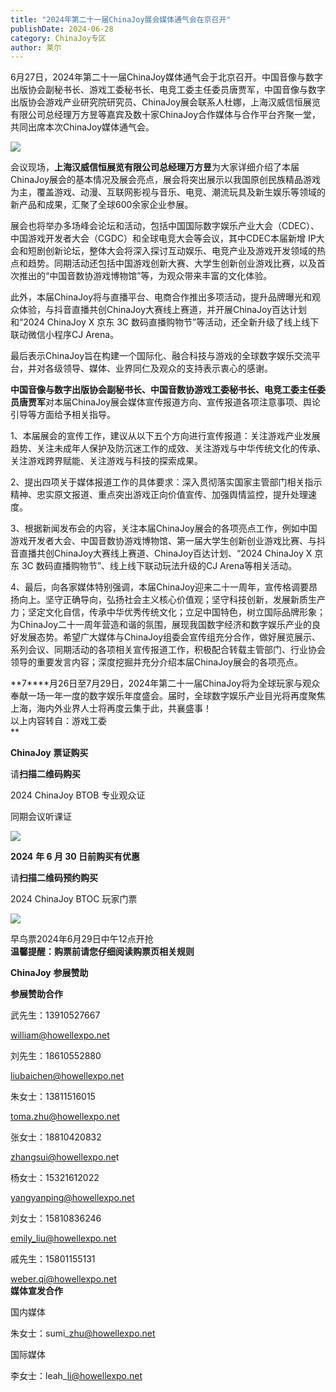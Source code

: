 ```yaml
---
title: "2024年第二十一届ChinaJoy展会媒体通气会在京召开"
publishDate: 2024-06-28
category: ChinaJoy专区
author: 莱尔
---
```


6月27日，2024年第二十一届ChinaJoy媒体通气会于北京召开。中国音像与数字出版协会副秘书长、游戏工委秘书长、电竞工委主任委员唐贾军，中国音像与数字出版协会游戏产业研究院研究员、ChinaJoy展会联系人杜娜，上海汉威信恒展览有限公司总经理万方昱等嘉宾及数十家ChinaJoy合作媒体与合作平台齐聚一堂，共同出席本次ChinaJoy媒体通气会。

![](https://ec-net-1251389766.cos.ap-shanghai.myqcloud.com/wp-content/uploads/2024/06/20240628155937908-1024x768.png)

会议现场，**上海汉威信恒展览有限公司总经理万方昱**为大家详细介绍了本届ChinaJoy展会的基本情况及展会亮点，展会将突出展示以我国原创民族精品游戏为主，覆盖游戏、动漫、互联网影视与音乐、电竞、潮流玩具及新生娱乐等领域的新产品和成果，汇聚了全球600余家企业参展。

展会也将举办多场峰会论坛和活动，包括中国国际数字娱乐产业大会（CDEC）、中国游戏开发者大会（CGDC）和全球电竞大会等会议，其中CDEC本届新增 IP大会和短剧创新论坛，整体大会将深入探讨互动娱乐、电竞产业及游戏开发领域的热点和趋势。同期活动还包括中国游戏创新大赛、大学生创新创业游戏比赛，以及首次推出的“中国音数协游戏博物馆”等，为观众带来丰富的文化体验。

此外，本届ChinaJoy将与直播平台、电商合作推出多项活动，提升品牌曝光和观众体验，与抖音直播共创ChinaJoy大赛线上赛道，并开展ChinaJoy百达计划和“2024 ChinaJoy X 京东 3C 数码直播购物节”等活动，还全新升级了线上线下联动微信小程序CJ Arena。

最后表示ChinaJoy旨在构建一个国际化、融合科技与游戏的全球数字娱乐交流平台，并对各级领导、媒体、业界同仁及观众的支持表示衷心的感谢。

**中国音像与数字出版协会副秘书长、中国音数协游戏工委秘书长、电竞工委主任委员唐贾军**对本届ChinaJoy展会媒体宣传报道方向、宣传报道各项注意事项、舆论引导等方面给予相关指导。

1、本届展会的宣传工作，建议从以下五个方向进行宣传报道：关注游戏产业发展趋势、关注未成年人保护及防沉迷工作的成效、关注游戏与中华传统文化的传承、关注游戏跨界赋能、关注游戏与科技的探索成果。

2、提出四项关于媒体报道工作的具体要求：深入贯彻落实国家主管部门相关指示精神、忠实原文报道、重点突出游戏正向价值宣传、加强舆情监控，提升处理速度。

3、根据新闻发布会的内容，关注本届ChinaJoy展会的各项亮点工作，例如中国游戏开发者大会、中国音数协游戏博物馆、第一届大学生创新创业游戏比赛、与抖音直播共创ChinaJoy大赛线上赛道、ChinaJoy百达计划、“2024 ChinaJoy X 京东 3C 数码直播购物节”、线上线下联动玩法升级的CJ Arena等相关活动。

4、最后，向各家媒体特别强调，本届ChinaJoy迎来二十一周年，宣传格调要昂扬向上。坚守正确导向，弘扬社会主义核心价值观；坚守科技创新，发展新质生产力；坚定文化自信，传承中华优秀传统文化；立足中国特色，树立国际品牌形象；为ChinaJoy二十一周年营造和谐的氛围，展现我国数字经济和数字娱乐产业的良好发展态势。希望广大媒体与ChinaJoy组委会宣传组充分合作，做好展览展示、系列会议、同期活动的各项相关宣传报道工作，积极配合转载主管部门、行业协会领导的重要发言内容；深度挖掘并充分介绍本届ChinaJoy展会的各项亮点。

**7****月26日至7月29日，2024年第二十一届ChinaJoy将为全球玩家与观众奉献一场一年一度的数字娱乐年度盛会。届时，全球数字娱乐产业目光将再度聚焦上海，海内外业界人士将再度云集于此，共襄盛事！  
以上内容转自：游戏工委  
**

**ChinaJoy** **票证购买**

  
请**扫描二维码购买**

2024 ChinaJoy BTOB 专业观众证

同期会议听课证

![](https://ec-net-1251389766.cos.ap-shanghai.myqcloud.com/wp-content/uploads/2024/06/20240628155942989.png)

**2024** **年 6 月 30 日前购买有优惠**

请**扫描二维码预约购买**

2024 ChinaJoy BTOC 玩家门票

![](https://ec-net-1251389766.cos.ap-shanghai.myqcloud.com/wp-content/uploads/2024/06/20240628155945325.png)

早鸟票2024年6月29日中午12点开抢  
**温馨提醒：购票前请您仔细阅读购票页相关规则**

**ChinaJoy** **参展赞助**

**参展赞助合作**

武先生：13910527667

[william@howellexpo.net](mailto:william@howellexpo.net)

刘先生：18610552880

[liubaichen@howellexpo.net](mailto:liubaichen@howellexpo.net)

朱女士：13811516015

[toma.zhu@howellexpo.net](mailto:toma.zhu@howellexpo.net)

张女士：18810420832

[zhangsui@howellexpo.ne](mailto:zhangsui@howellexpo.ne)t

杨女士：15321612022

[yangyanping@howellexpo.net](mailto:yangyanping@howellexpo.net)

刘女士：15810836246

[emily\_liu@howellexpo.net](mailto:emily_liu@howellexpo.net)

戚先生：15801155131

weber.qi@howellexpo.net  
**媒体宣发合作**

国内媒体

朱女士：sumi\_zhu@howellexpo.net

国际媒体

李女士：leah\_li@howellexpo.net
